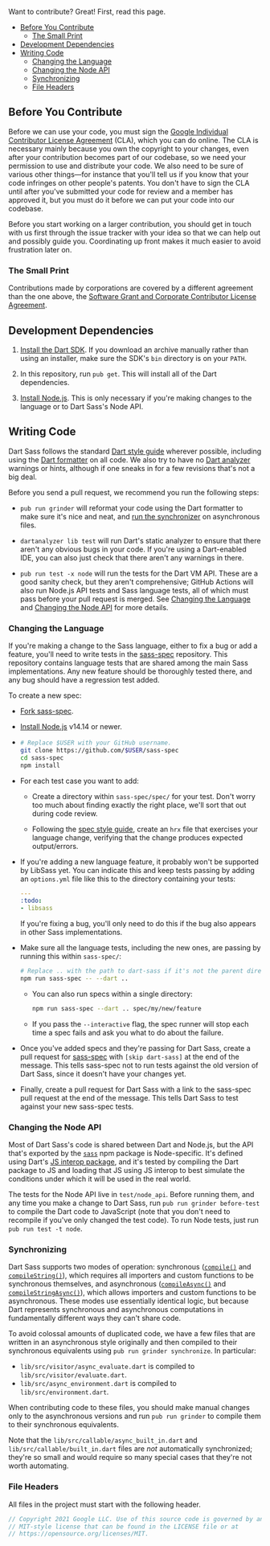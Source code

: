 Want to contribute? Great! First, read this page.

* [Before You Contribute](#before-you-contribute)
  * [The Small Print](#the-small-print)
* [Development Dependencies](#development-dependencies)
* [Writing Code](#writing-code)
  * [Changing the Language](#changing-the-language)
  * [Changing the Node API](#changing-the-node-api)
  * [Synchronizing](#synchronizing)
  * [File Headers](#file-headers)

## Before You Contribute

Before we can use your code, you must sign the
[Google Individual Contributor License Agreement][cla] (CLA), which you can do
online. The CLA is necessary mainly because you own the copyright to your
changes, even after your contribution becomes part of our codebase, so we need
your permission to use and distribute your code. We also need to be sure of
various other things—for instance that you'll tell us if you know that your code
infringes on other people's patents. You don't have to sign the CLA until after
you've submitted your code for review and a member has approved it, but you must
do it before we can put your code into our codebase.

[cla]: https://cla.developers.google.com/about/google-individual

Before you start working on a larger contribution, you should get in touch with
us first through the issue tracker with your idea so that we can help out and
possibly guide you. Coordinating up front makes it much easier to avoid
frustration later on.

### The Small Print

Contributions made by corporations are covered by a different agreement than the
one above, the
[Software Grant and Corporate Contributor License Agreement][corporate cla].

[corporate cla]: https://developers.google.com/open-source/cla/corporate

## Development Dependencies

1. [Install the Dart SDK][]. If you download an archive manually rather than
   using an installer, make sure the SDK's `bin` directory is on your `PATH`.

2. In this repository, run `pub get`. This will install all of the Dart
   dependencies.

3. [Install Node.js][]. This is only necessary if you're making changes to the
  language or to Dart Sass's Node API.

[Install the Dart SDK]: https://www.dartlang.org/install
[Install Node.js]: https://nodejs.org/en/download/

## Writing Code

Dart Sass follows the standard [Dart style guide][] wherever possible, including
using the [Dart formatter][] on all code. We also try to have no
[Dart analyzer][] warnings or hints, although if one sneaks in for a few
revisions that's not a big deal.

[Dart style guide]: https://www.dartlang.org/guides/language/effective-dart
[Dart formatter]: https://github.com/dart-lang/dart_style#readme
[Dart analyzer]: https://www.dartlang.org/tools/analyzer

Before you send a pull request, we recommend you run the following steps:

* `pub run grinder` will reformat your code using the Dart formatter to make
  sure it's nice and neat, and [run the synchronizer](#synchronizing) on
  asynchronous files.

* `dartanalyzer lib test` will run Dart's static analyzer to ensure that there
  aren't any obvious bugs in your code. If you're using a Dart-enabled IDE, you
  can also just check that there aren't any warnings in there.

* `pub run test -x node` will run the tests for the Dart VM API. These are a
  good sanity check, but they aren't comprehensive; GitHub Actions will also run
  Node.js API tests and Sass language tests, all of which must pass before your
  pull request is merged. See [Changing the Language](#changing-the-language)
  and [Changing the Node API](#changing-the-node-api) for more details.

### Changing the Language

If you're making a change to the Sass language, either to fix a bug or add a
feature, you'll need to write tests in the [sass-spec][] repository. This
repository contains language tests that are shared among the main Sass
implementations. Any new feature should be thoroughly tested there, and any bug
should have a regression test added.

[sass-spec]: http://github.com/sass/sass-spec

To create a new spec:

* [Fork sass-spec](https://help.github.com/articles/fork-a-repo/).

* [Install Node.js][] v14.14 or newer.

* ```sh
  # Replace $USER with your GitHub username.
  git clone https://github.com/$USER/sass-spec
  cd sass-spec
  npm install
  ```

* For each test case you want to add:

  * Create a directory within `sass-spec/spec/` for your test. Don't worry too
    much about finding exactly the right place, we'll sort that out during code
    review.

  * Following the [spec style guide][], create an `hrx` file that exercises your
    language change, verifying that the change produces expected output/errors.

    [spec style guide]: https://github.com/sass/sass-spec/blob/master/STYLE_GUIDE.md

* If you're adding a new language feature, it probably won't be supported by
  LibSass yet. You can indicate this and keep tests passing by adding an
  `options.yml` file like this to the directory containing your tests:

  ```yaml
  ---
  :todo:
  - libsass
  ```

  If you're fixing a bug, you'll only need to do this if the bug also appears
  in other Sass implementations.

* Make sure all the language tests, including the new ones, are passing by
  running this within `sass-spec/`:

  ```sh
  # Replace .. with the path to dart-sass if it's not the parent directory.
  npm run sass-spec -- --dart ..
  ```

  * You can also run specs within a single directory:

    ```sh
    npm run sass-spec --dart .. spec/my/new/feature
    ```

  * If you pass the `--interactive` flag, the spec runner will stop each time a
    spec fails and ask you what to do about the failure.

* Once you've added specs and they're passing for Dart Sass, create a pull
  request for [sass-spec][] with `[skip dart-sass]` at the end of the
  message. This tells sass-spec not to run tests against the old version of Dart
  Sass, since it doesn't have your changes yet.

* Finally, create a pull request for Dart Sass with a link to the sass-spec pull
  request at the end of the message. This tells Dart Sass to test against your
  new sass-spec tests.

### Changing the Node API

Most of Dart Sass's code is shared between Dart and Node.js, but the API that's
exported by the [`sass`][npm] npm package is Node-specific. It's defined using
Dart's [JS interop package][], and it's tested by compiling the Dart package to
JS and loading that JS using JS interop to best simulate the conditions under
which it will be used in the real world.

[npm]: https://www.npmjs.com/package/sass
[JS interop package]: https://pub.dartlang.org/packages/js

The tests for the Node API live in `test/node_api`. Before running them, and any
time you make a change to Dart Sass, run `pub run grinder before-test` to
compile the Dart code to JavaScript (note that you don't need to recompile if
you've only changed the test code). To run Node tests, just run
`pub run test -t node`.

### Synchronizing

Dart Sass supports two modes of operation: synchronous ([`compile()`][] and
[`compileString()`][]), which requires all importers and custom functions to be
synchronous themselves, and asynchronous ([`compileAsync()`][] and
[`compileStringAsync()`][]), which allows importers and custom functions to be
asynchronous. These modes use essentially identical logic, but because Dart
represents synchronous and asynchronous computations in fundamentally different
ways they can't share code.

[`compile()`]: https://www.dartdocs.org/documentation/sass/latest/sass/compile.html
[`compileString()`]: https://www.dartdocs.org/documentation/sass/latest/sass/compileString.html
[`compileAsync()`]: https://www.dartdocs.org/documentation/sass/latest/sass/compileAsync.html
[`compileStringAsync()`]: https://www.dartdocs.org/documentation/sass/latest/sass/compileStringAsync.html

To avoid colossal amounts of duplicated code, we have a few files that are
written in an asynchronous style originally and then compiled to their
synchronous equivalents using `pub run grinder synchronize`. In particular:

* `lib/src/visitor/async_evaluate.dart` is compiled to
  `lib/src/visitor/evaluate.dart`.
* `lib/src/async_environment.dart` is compiled to `lib/src/environment.dart`.

When contributing code to these files, you should make manual changes only to
the asynchronous versions and run `pub run grinder` to compile them to their
synchronous equivalents.

Note that the `lib/src/callable/async_built_in.dart` and
`lib/src/callable/built_in.dart` files are *not* automatically synchronized;
they're so small and would require so many special cases that they're not worth
automating.

### File Headers

All files in the project must start with the following header.

```dart
// Copyright 2021 Google LLC. Use of this source code is governed by an
// MIT-style license that can be found in the LICENSE file or at
// https://opensource.org/licenses/MIT.
```

